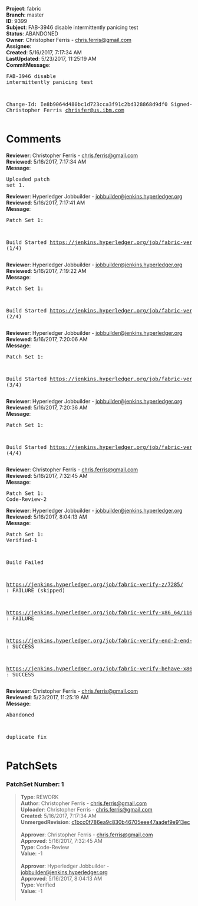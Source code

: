 <strong>Project</strong>: fabric<br><strong>Branch</strong>: master<br><strong>ID</strong>: 9399<br><strong>Subject</strong>: FAB-3946 disable intermittently panicing test<br><strong>Status</strong>: ABANDONED<br><strong>Owner</strong>: Christopher Ferris - chris.ferris@gmail.com<br><strong>Assignee</strong>:<br><strong>Created</strong>: 5/16/2017, 7:17:34 AM<br><strong>LastUpdated</strong>: 5/23/2017, 11:25:19 AM<br><strong>CommitMessage</strong>:<br><pre>FAB-3946 disable intermittently panicing test

Change-Id: Ie8b9064d480bc1d723cca3f91c2bd328868d9df0
Signed-off-by: Christopher Ferris <chrisfer@us.ibm.com>
</pre><h1>Comments</h1><strong>Reviewer</strong>: Christopher Ferris - chris.ferris@gmail.com<br><strong>Reviewed</strong>: 5/16/2017, 7:17:34 AM<br><strong>Message</strong>: <pre>Uploaded patch set 1.</pre><strong>Reviewer</strong>: Hyperledger Jobbuilder - jobbuilder@jenkins.hyperledger.org<br><strong>Reviewed</strong>: 5/16/2017, 7:17:41 AM<br><strong>Message</strong>: <pre>Patch Set 1:

Build Started https://jenkins.hyperledger.org/job/fabric-verify-z/7285/ (1/4)</pre><strong>Reviewer</strong>: Hyperledger Jobbuilder - jobbuilder@jenkins.hyperledger.org<br><strong>Reviewed</strong>: 5/16/2017, 7:19:22 AM<br><strong>Message</strong>: <pre>Patch Set 1:

Build Started https://jenkins.hyperledger.org/job/fabric-verify-end-2-end-x86_64/3165/ (2/4)</pre><strong>Reviewer</strong>: Hyperledger Jobbuilder - jobbuilder@jenkins.hyperledger.org<br><strong>Reviewed</strong>: 5/16/2017, 7:20:06 AM<br><strong>Message</strong>: <pre>Patch Set 1:

Build Started https://jenkins.hyperledger.org/job/fabric-verify-x86_64/11634/ (3/4)</pre><strong>Reviewer</strong>: Hyperledger Jobbuilder - jobbuilder@jenkins.hyperledger.org<br><strong>Reviewed</strong>: 5/16/2017, 7:20:36 AM<br><strong>Message</strong>: <pre>Patch Set 1:

Build Started https://jenkins.hyperledger.org/job/fabric-verify-behave-x86_64/5695/ (4/4)</pre><strong>Reviewer</strong>: Christopher Ferris - chris.ferris@gmail.com<br><strong>Reviewed</strong>: 5/16/2017, 7:32:45 AM<br><strong>Message</strong>: <pre>Patch Set 1: Code-Review-2</pre><strong>Reviewer</strong>: Hyperledger Jobbuilder - jobbuilder@jenkins.hyperledger.org<br><strong>Reviewed</strong>: 5/16/2017, 8:04:13 AM<br><strong>Message</strong>: <pre>Patch Set 1: Verified-1

Build Failed 

https://jenkins.hyperledger.org/job/fabric-verify-z/7285/ : FAILURE (skipped)

https://jenkins.hyperledger.org/job/fabric-verify-x86_64/11634/ : FAILURE

https://jenkins.hyperledger.org/job/fabric-verify-end-2-end-x86_64/3165/ : SUCCESS

https://jenkins.hyperledger.org/job/fabric-verify-behave-x86_64/5695/ : SUCCESS</pre><strong>Reviewer</strong>: Christopher Ferris - chris.ferris@gmail.com<br><strong>Reviewed</strong>: 5/23/2017, 11:25:19 AM<br><strong>Message</strong>: <pre>Abandoned

duplicate fix</pre><h1>PatchSets</h1><h3>PatchSet Number: 1</h3><blockquote><strong>Type</strong>: REWORK<br><strong>Author</strong>: Christopher Ferris - chris.ferris@gmail.com<br><strong>Uploader</strong>: Christopher Ferris - chris.ferris@gmail.com<br><strong>Created</strong>: 5/16/2017, 7:17:34 AM<br><strong>UnmergedRevision</strong>: [c1bcc0f786ea9c830b46705eee47aadef9e913ec](https://github.com/hyperledger-gerrit-archive/fabric/commit/c1bcc0f786ea9c830b46705eee47aadef9e913ec)<br><br><strong>Approver</strong>: Christopher Ferris - chris.ferris@gmail.com<br><strong>Approved</strong>: 5/16/2017, 7:32:45 AM<br><strong>Type</strong>: Code-Review<br><strong>Value</strong>: -1<br><br><strong>Approver</strong>: Hyperledger Jobbuilder - jobbuilder@jenkins.hyperledger.org<br><strong>Approved</strong>: 5/16/2017, 8:04:13 AM<br><strong>Type</strong>: Verified<br><strong>Value</strong>: -1<br><br></blockquote>